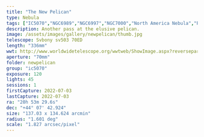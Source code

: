 ```yaml
---
title: "The New Pelican"
type: Nebula
tags: ["IC5070","NGC6989","NGC6997","NGC7000","North America Nebula","Pelican Nebula","The star 56 Cyg","The star 57 Cyg"]
description: Another pass at the elusive pelican.
image: /assets/images/gallery/newpelican/thumb.jpg
telescope: Svbony sv503 70ED
length: "336mm"
wwt: http://www.worldwidetelescope.org/wwtweb/ShowImage.aspx?reverseparity=False&scale=1.827066&name=newpelican.jpg&imageurl=https://deepskyworkflows.com/assets/images/gallery/newpelican/newpelican.jpg&credits=Jeremy+Likness+at+DeepSkyWorkflows.com&creditsUrl=&ra=313.470954&dec=44.309792&x=2282.0&y=2591.1&rotation=-154.16&thumb=https://deepskyworkflows.com/assets/images/gallery/newpelican/thumb.jpg
aperture: "70mm"
folder: newpelican
group: "ic5070"
exposure: 120
lights: 45
sessions: 1 
firstCapture: 2022-07-03
lastCapture: 2022-07-03
ra: "20h 53m 29.6s"
dec: "+44° 07' 42.924"
size: "137.03 x 134.624 arcmin"
radius: "1.601 deg"
scale: "1.827 arcsec/pixel"
---
```

